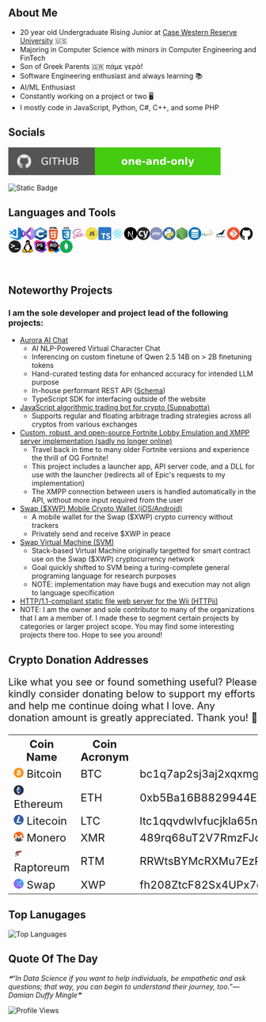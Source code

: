 ## About Me

- 20 year old Undergraduate Rising Junior at [Case Western Reserve University](https://case.edu/) 🇺🇸
- Majoring in Computer Science with minors in Computer Engineering and FinTech
- Son of Greek Parents 🇬🇷 πάμε γερά!
- Software Engineering enthusiast and always learning 📚
- AI/ML Enthusiast
- Constantly working on a project or two 🖥️
- I mostly code in JavaScript, Python, C#, C++, and some PHP

## Socials

<p>
    <a href="https://github.com/one-and-only" alt="My GitHub">
        <img src="static/images/socials/github.svg" /></a>
</p>

![Static Badge](https://img.shields.io/badge/email-antonios%40mail.aurora--interactive.online-green?style=for-the-badge&logo=gmail&logoSize=auto&color=%23c71610&link=mailto%3Amail.aurora-interactive.online)


## Languages and Tools

<img align="left" alt="Visual Studio Code" width="26px" src="static/images/vscode.webp" />
<img align="left" alt="Visual Studio" width="26px" src="static/images/vs.webp">
<img align="left" alt="C++" width="26px" src="static/images/cpp.webp">
<img align="left" alt="HTML5" width="26px" src="static/images/html.webp" />
<img align="left" alt="CSS3" width="26px" src="static/images/css.webp" />
<img align="left" alt="Sass" width="26px" src="static/images/sass.webp" />
<img align="left" alt="JavaScript" width="26px" src="static/images/js.webp" />
<img align="left" alt="TypeScript" width="26px" src="static/images/typescript.webp">
<img align="left" alt="React.JS" width="26px" src="static/images/react.webp" />
<img align="left" alt="Next.JS" width="26px" src="static/images/nextjs.webp" />
<img align="left" alt="Cypress E2E Testing Framework" width="26px" src="static/images/cypress.webp">
<img align="left" alt="PHP" width="26px" src="static/images/php.webp">
<img align="left" alt="Python" width="26px" src="static/images/python.webp">
<img align="left" alt="Node.js" width="26px" src="static/images/nodejs.webp" />
<img align="left" alt="SQL" width="26px" src="static/images/sql.webp" />
<img align="left" alt="MySQL" width="26px" src="static/images/mysql.webp" />
<img align="left" alt="MariaDB" width="26px" src="static/images/mariadb.webp">
<img align="left" alt="Git" width="26px" src="static/images/git.webp" />
<img align="left" alt="GitHub" width="26px" src="static/images/github.webp" />
<img align="left" alt="Terminal" width="26px" src="static/images/terminal.webp" />
<img align="left" alt="Linux" width="26px" src="static/images/tux.webp" />
<img align="left" alt="PhpStorm" width="26px" src="static/images/phpstorm.webp" />
<img align="left" alt="Rider" width="26px" src="static/images/rider.webp" />
<img align="left" alt="MongoDB" width="26px" src="static/images/mongodb.svg" />

<br />
<br />
<br />
<br />
<br />

## Noteworthy Projects
### I am the sole developer and project lead of the following projects:
* [Aurora AI Chat](https://aurora-interactive.online)
    * AI NLP-Powered Virtual Character Chat
    * Inferencing on custom finetune of Qwen 2.5 14B on > 2B finetuning tokens
    * Hand-curated testing data for enhanced accuracy for intended LLM purpose
    * In-house performant REST API ([Schema](https://bump.sh/aurora-interactive-services/doc/ai-chatbot-api))
    * TypeScript SDK for interfacing outside of the website
* [JavaScript algorithmic trading bot for crypto (Suppabotta)](https://github.com/one-and-only/Suppabotta/tree/development)
    * Supports regular and floating arbitrage trading strategies across all cryptos from various exchanges
* [Custom, robust, and open-source Fortnite Lobby Emulation and XMPP server implementation (sadly no longer online)](https://github.com/The-Yeetnite-Team)
    * Travel back in time to many older Fortnite versions and experience the thrill of OG Fortnite!
    * This project includes a launcher app, API server code, and a DLL for use with the launcher (redirects all of Epic's requests to my implementation)
    * The XMPP connection between users is handled automatically in the API, without more input required from the user
* [Swap ($XWP) Mobile Crypto Wallet (iOS/Android)](https://github.com/one-and-only/swap-ios-wallet)
    * A mobile wallet for the Swap ($XWP) crypto currency without trackers
    * Privately send and receive $XWP in peace
* [Swap Virtual Machine (SVM)](https://github.com/swap-dev/svm)
    * Stack-based Virtual Machine originally targetted for smart contract use on the Swap ($XWP) cryptocurrency network
    * Goal quickly shifted to SVM being a turing-complete general programing language for research purposes
    * NOTE: implementation may have bugs and execution may not align to language specification
* [HTTP/1.1-compliant static file web server for the Wii (HTTPii)](https://github.com/one-and-only/httpii)
* NOTE: I am the owner and sole contributor to many of the organizations that I am a member of. I made these to segment certain projects by categories or larger project scope. You may find some interesting projects there too. Hope to see you around!

## Crypto Donation Addresses

<p style="font-size: 20px;">Like what you see or found something useful? Please kindly consider donating below to support my efforts and help me continue doing what I love. Any donation amount is greatly appreciated. Thank you! 🤗</p>
<table style="font-size: 22px; width: auto">
    <th>Coin Name</th>
    <th>Coin Acronym</th>
    <th>Donation Address</th>
    <tr>
        <td><img src="static/images/cryptos/btc.webp" width="20px"> Bitcoin</img></td>
        <td>BTC</td>
        <td>bc1q7ap2sj3aj2xqxmgumyvrtujtr00mpqdgup4jxe</td>
    </tr>
    <tr>
        <td><img src="static/images/cryptos/eth.webp" width="20px"> Ethereum</img></td>
        <td>ETH</td>
        <td>0xb5Ba16B8829944EB811f6156eFBa5EF015CB4d71</td>
    </tr>
    <tr>
        <td><img src="static/images/cryptos/ltc.webp" width="20px"> Litecoin</img></td>
        <td>LTC</td>
        <td>ltc1qqvdwlvfucjkla65nxaug7lta5g0y0z5wtnysxm</td>
    </tr>
    <tr>
        <td><img src="static/images/cryptos/xmr.webp" width="20px"> Monero</img></td>
        <td>XMR</td>
        <td>489rq68uT2V7RmzFJcnaAVY4zvrwpu32ngchXUWDbvsFLv8neifPRt62PiXMrTP4c5CdpRKYFS4ZDU8YKjC7R4LbADb4s9L</td>
    </tr>
    <tr>
        <td><img src="static/images/cryptos/rtm.webp" width="20px"> Raptoreum</img></td>
        <td>RTM</td>
        <td>RRWtsBYMcRXMu7EzP1rDN8UajHQFew2sJ8</td>
    </tr>
    <tr>
        <td><img src="static/images/cryptos/xwp.webp" width="20px"> Swap</img></td>
        <td>XWP</td>
        <td>fh208ZtcF82Sx4UPx7gxB9KwmpPfKgmpW1sy7NrbHg6xQmmCYDS6d2tQKzuGbH5cL2PRrXmTEp856AuDHcLPDqHP294zaRdAi<td>
</table>

## Top Lanugages
![Top Languages](https://github-readme-stats.vercel.app/api/top-langs/?username=one-and-only&hide=css,scss,html,shell,dockerfile&theme=radical)

## Quote Of The Day
<!--STARTS_HERE_QUOTE_README-->
<i>❝“In Data Science if you want to help individuals, be empathetic and ask questions; that way, you can begin to understand their journey, too.”— Damian Duffy Mingle❞</i>
<!--ENDS_HERE_QUOTE_README-->

![Profile Views](https://komarev.com/ghpvc/?username=one-and-only&style=for-the-badge)
